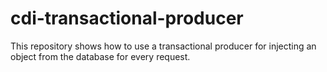 # cdi-transactional-producer
This repository shows how to use a transactional producer for injecting an object from the database for every request.
